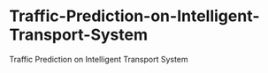 # Traffic-Prediction-on-Intelligent-Transport-System
Traffic Prediction on Intelligent Transport System
